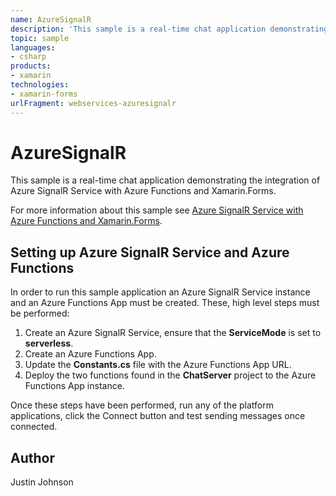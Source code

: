 ```yaml
---
name: AzureSignalR
description: 'This sample is a real-time chat application demonstrating the integration of Azure SignalR Service with Azure Functions and Xamarin.Forms. For more information about this sample see Azure SignalR Service with Azure Functions and Xamarin.Forms. Setting up Azure SignalR Service and Azure Functions ----------------------------------------------- In order to run this sample application an Azure SignalR Service instance and an Azure Functions App must be created. These, high level steps must be performed: 1. Create an Azure SignalR Service, ensure that the ServiceMode is set to serverless. 1. Create an Azure Functions App. 1. Update the Constants.cs file with the Azure Functions App URL. 1. Deploy the two functions found in the ChatServer project to the Azure Functions App instance. Once these steps have been performed, run any of the platform applications, click the Connect button and test sending messages once connected.'
topic: sample
languages:
- csharp
products:
- xamarin
technologies:
- xamarin-forms
urlFragment: webservices-azuresignalr
---
```

AzureSignalR
==============

This sample is a real-time chat application demonstrating the integration of Azure SignalR Service with Azure Functions and Xamarin.Forms.

For more information about this sample see [Azure SignalR Service with Azure Functions and Xamarin.Forms](https://docs.microsoft.com/xamarin/xamarin-forms/data-cloud/serverless/azure-signalr).

Setting up Azure SignalR Service and Azure Functions
-----------------------------------------------

In order to run this sample application an Azure SignalR Service instance and an Azure Functions App must be created. These, high level steps must be performed:

1. Create an Azure SignalR Service, ensure that the **ServiceMode** is set to **serverless**.
1. Create an Azure Functions App.
1. Update the **Constants.cs** file with the Azure Functions App URL.
1. Deploy the two functions found in the **ChatServer** project to the Azure Functions App instance.

Once these steps have been performed, run any of the platform applications, click the Connect button and test sending messages once connected.

Author
------

Justin Johnson
